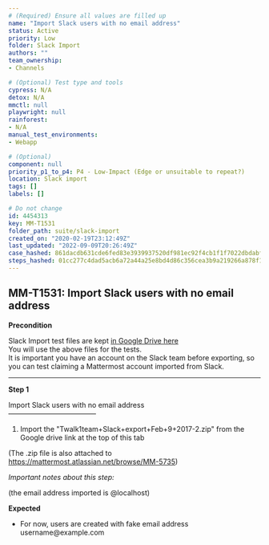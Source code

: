 ```yaml
---
# (Required) Ensure all values are filled up
name: "Import Slack users with no email address"
status: Active
priority: Low
folder: Slack Import
authors: ""
team_ownership: 
- Channels

# (Optional) Test type and tools
cypress: N/A
detox: N/A
mmctl: null
playwright: null
rainforest: 
- N/A
manual_test_environments: 
- Webapp

# (Optional)
component: null
priority_p1_to_p4: P4 - Low-Impact (Edge or unsuitable to repeat?)
location: Slack import
tags: []
labels: []

# Do not change
id: 4454313
key: MM-T1531
folder_path: suite/slack-import
created_on: "2020-02-19T23:12:49Z"
last_updated: "2022-09-09T20:26:49Z"
case_hashed: 861dacdb631cde6fed83e3939937520df981ec92f4cb1f1f7022dbdabf0cee2c8efa9fd9f20d3cce205b48f2734de4eb
steps_hashed: 01cc277c4dad5acb6a72a44a25e8bd4d86c356cea3b9a219266a878f1cab809de18008889bf46ba76fd14dc6473d9522
---
```


## MM-T1531: Import Slack users with no email address

**Precondition**

Slack Import test files are kept [in Google Drive here](https://drive.google.com/drive/folders/19y2KC_tcqJZa-BDucvpdmsNdBqy-UL8Q)\
You will use the above files for the tests.\
It is important you have an account on the Slack team before exporting, so you can test claiming a Mattermost account imported from Slack.

---

**Step 1**

Import Slack users with no email address\
–––––––––––––––––––––––––

1. Import the "Twalk1team+Slack+export+Feb+9+2017-2.zip" from the Google drive link at the top of this tab

(The .zip file is also attached to <https://mattermost.atlassian.net/browse/MM-5735>)

_Important notes about this step:_

(the email address imported is @localhost)

**Expected**

- For now, users are created with fake email address username\@example.com
